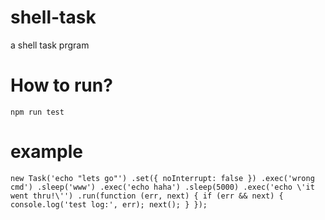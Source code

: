 # shell-task
a shell task prgram

# How to run?
`
npm run test
`

# example
`
new Task('echo "lets go"')
    .set({
        noInterrupt: false
    })
    .exec('wrong cmd')
    .sleep('www')
    .exec('echo haha')
    .sleep(5000)
    .exec('echo \'it went thru!\'')
    .run(function (err, next) {
        if (err && next) {
            console.log('test log:', err);
            next();
        }
    });
`
